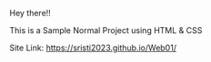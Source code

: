 Hey there!!

This is a Sample Normal Project using HTML & CSS

Site  Link: https://sristi2023.github.io/Web01/
